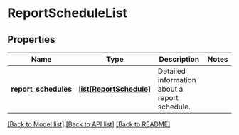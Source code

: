 # ReportScheduleList

## Properties
Name | Type | Description | Notes
------------ | ------------- | ------------- | -------------
**report_schedules** | [**list[ReportSchedule]**](ReportSchedule.md) | Detailed information about a report schedule. | 

[[Back to Model list]](../README.md#documentation-for-models) [[Back to API list]](../README.md#documentation-for-api-endpoints) [[Back to README]](../README.md)


